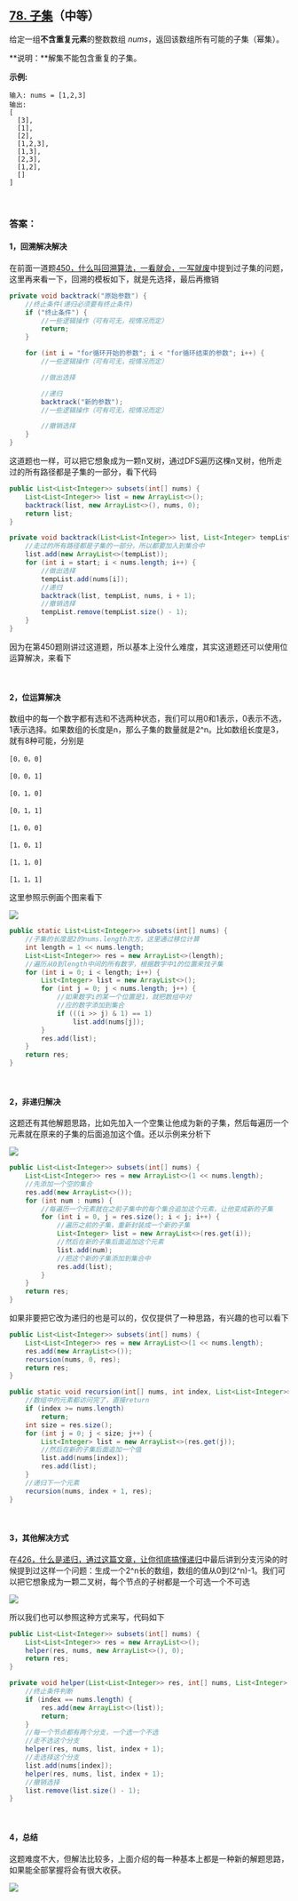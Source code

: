 ## [78. 子集](https://leetcode-cn.com/problems/subsets/)（中等）

给定一组**不含重复元素**的整数数组 *nums*，返回该数组所有可能的子集（幂集）。

**说明：**解集不能包含重复的子集。

**示例:**

```
输入: nums = [1,2,3]
输出:
[
  [3],
  [1],
  [2],
  [1,2,3],
  [1,3],
  [2,3],
  [1,2],
  []
]
```

<br>

### 答案：

#### 1，回溯解决解决

在前面一道题[450，什么叫回溯算法，一看就会，一写就废](http://mp.weixin.qq.com/s?__biz=MzU0ODMyNDk0Mw==&mid=2247488558&idx=1&sn=bb600c06c773960b3f4536c4c6c8d948&chksm=fb41870ecc360e18db1ca13783050d1a2efb19579407587baeea9b258a92e4c90c7ad12cbc1a&scene=21#wechat_redirect)中提到过子集的问题，这里再来看一下，回溯的模板如下，就是先选择，最后再撤销

```java
private void backtrack("原始参数") {
    //终止条件(递归必须要有终止条件)
    if ("终止条件") {
        //一些逻辑操作（可有可无，视情况而定）
        return;
    }

    for (int i = "for循环开始的参数"; i < "for循环结束的参数"; i++) {
        //一些逻辑操作（可有可无，视情况而定）

        //做出选择

        //递归
        backtrack("新的参数");
        //一些逻辑操作（可有可无，视情况而定）

        //撤销选择
    }
}
```

这道题也一样，可以把它想象成为一颗n叉树，通过DFS遍历这棵n叉树，他所走过的所有路径都是子集的一部分，看下代码

```java
public List<List<Integer>> subsets(int[] nums) {
    List<List<Integer>> list = new ArrayList<>();
    backtrack(list, new ArrayList<>(), nums, 0);
    return list;
}

private void backtrack(List<List<Integer>> list, List<Integer> tempList, int[] nums, int start) {
    //走过的所有路径都是子集的一部分，所以都要加入到集合中
    list.add(new ArrayList<>(tempList));
    for (int i = start; i < nums.length; i++) {
        //做出选择
        tempList.add(nums[i]);
        //递归
        backtrack(list, tempList, nums, i + 1);
        //撤销选择
        tempList.remove(tempList.size() - 1);
    }
}
```

因为在第450题刚讲过这道题，所以基本上没什么难度，其实这道题还可以使用位运算解决，来看下

<br>

#### 2，位运算解决

数组中的每一个数字都有选和不选两种状态，我们可以用0和1表示，0表示不选，1表示选择。如果数组的长度是n，那么子集的数量就是2^n。比如数组长度是3，就有8种可能，分别是

```
[0，0，0]

[0，0，1]

[0，1，0]

[0，1，1]

[1，0，0]

[1，0，1]

[1，1，0]

[1，1，1]
```

这里参照示例画个图来看下

![](https://raw.githubusercontent.com/sdwwld/algorithms/master/img/leetcode/0078/640.png)

```java
public static List<List<Integer>> subsets(int[] nums) {
    //子集的长度是2的nums.length次方，这里通过移位计算
    int length = 1 << nums.length;
    List<List<Integer>> res = new ArrayList<>(length);
    //遍历从0到length中间的所有数字，根据数字中1的位置来找子集
    for (int i = 0; i < length; i++) {
        List<Integer> list = new ArrayList<>();
        for (int j = 0; j < nums.length; j++) {
            //如果数字i的某一个位置是1，就把数组中对
            //应的数字添加到集合
            if (((i >> j) & 1) == 1)
                list.add(nums[j]);
        }
        res.add(list);
    }
    return res;
}
```

<br>

#### 2，非递归解决

这题还有其他解题思路，比如先加入一个空集让他成为新的子集，然后每遍历一个元素就在原来的子集的后面追加这个值。还以示例来分析下

![](https://raw.githubusercontent.com/sdwwld/algorithms/master/img/leetcode/0078/641.png)

```java
public List<List<Integer>> subsets(int[] nums) {
    List<List<Integer>> res = new ArrayList<>(1 << nums.length);
    //先添加一个空的集合
    res.add(new ArrayList<>());
    for (int num : nums) {
        //每遍历一个元素就在之前子集中的每个集合追加这个元素，让他变成新的子集
        for (int i = 0, j = res.size(); i < j; i++) {
            //遍历之前的子集，重新封装成一个新的子集
            List<Integer> list = new ArrayList<>(res.get(i));
            //然后在新的子集后面追加这个元素
            list.add(num);
            //把这个新的子集添加到集合中
            res.add(list);
        }
    }
    return res;
}
```

如果非要把它改为递归的也是可以的，仅仅提供了一种思路，有兴趣的也可以看下

```java
public List<List<Integer>> subsets(int[] nums) {
    List<List<Integer>> res = new ArrayList<>(1 << nums.length);
    res.add(new ArrayList<>());
    recursion(nums, 0, res);
    return res;
}

public static void recursion(int[] nums, int index, List<List<Integer>> res) {
    //数组中的元素都访问完了，直接return
    if (index >= nums.length)
        return;
    int size = res.size();
    for (int j = 0; j < size; j++) {
        List<Integer> list = new ArrayList<>(res.get(j));
        //然后在新的子集后面追加一个值
        list.add(nums[index]);
        res.add(list);
    }
    //递归下一个元素
    recursion(nums, index + 1, res);
}
```

<br>

#### 3，其他解决方式

在[426，什么是递归，通过这篇文章，让你彻底搞懂递归](http://mp.weixin.qq.com/s?__biz=MzU0ODMyNDk0Mw==&mid=2247487910&idx=1&sn=2670aec7139c6b98e83ff66114ac1cf7&chksm=fb418286cc360b90741ed54fecd62fd45571b2caba3e41473a7ea0934f918d4b31537689c664&scene=21#wechat_redirect)中最后讲到分支污染的时候提到过这样一个问题：生成一个2^n长的数组，数组的值从0到(2^n)-1。我们可以把它想象成为一颗二叉树，每个节点的子树都是一个可选一个不可选

![](https://raw.githubusercontent.com/sdwwld/algorithms/master/img/leetcode/0078/642.png)

所以我们也可以参照这种方式来写，代码如下

```java
public List<List<Integer>> subsets(int[] nums) {
    List<List<Integer>> res = new ArrayList<>();
    helper(res, nums, new ArrayList<>(), 0);
    return res;
}

private void helper(List<List<Integer>> res, int[] nums, List<Integer> list, int index) {
    //终止条件判断
    if (index == nums.length) {
        res.add(new ArrayList<>(list));
        return;
    }
    //每一个节点都有两个分支，一个选一个不选
    //走不选这个分支
    helper(res, nums, list, index + 1);
    //走选择这个分支
    list.add(nums[index]);
    helper(res, nums, list, index + 1);
    //撤销选择
    list.remove(list.size() - 1);
}
```

<br>

#### 4，总结

这题难度不大，但解法比较多，上面介绍的每一种基本上都是一种新的解题思路，如果能全部掌握将会有很大收获。





![](https://img-blog.csdnimg.cn/20200807155236311.png)

#### 